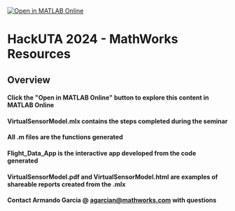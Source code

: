 [![Open in MATLAB Online](https://www.mathworks.com/images/responsive/global/open-in-matlab-online.svg)](https://matlab.mathworks.com/open/github/v1?repo=armandogarcia17/HackUTA2024)

# HackUTA 2024 - MathWorks Resources 

## Overview
#### Click the "Open in MATLAB Online" button to explore this content in MATLAB Online
#### VirtualSensorModel.mlx contains the steps completed during the seminar
#### All .m files are the functions generated
#### Flight_Data_App is the interactive app developed from the code generated
#### VirtualSensorModel.pdf and VirtualSensorModel.html are examples of shareable reports created from the .mlx

#### Contact Armando Garcia @ agarcian@mathworks.com with questions
